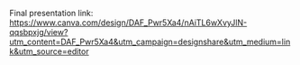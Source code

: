 Final presentation link: https://www.canva.com/design/DAF_Pwr5Xa4/nAiTL6wXvyJlN-qqsbpxjg/view?utm_content=DAF_Pwr5Xa4&utm_campaign=designshare&utm_medium=link&utm_source=editor
